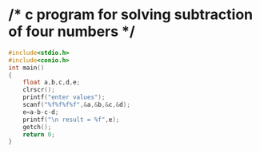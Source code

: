 # /* c program for solving subtraction of four numbers */

```c
#include<stdio.h>
#include<conio.h>
int main()
{
    float a,b,c,d,e;
    clrscr();
    printf("enter values");
    scanf("%f%f%f%f",&a,&b,&c,&d);
    e=a-b-c-d;
    printf("\n result = %f",e);
    getch();
    return 0;
}
```

